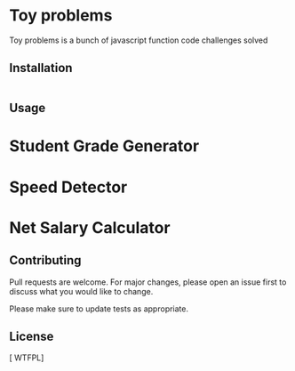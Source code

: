 # Toy problems

Toy problems is a bunch of javascript function code challenges solved

## Installation



```bash

```

## Usage



#  Student Grade Generator 


# Speed Detector

# Net Salary Calculator

## Contributing

Pull requests are welcome. For major changes, please open an issue first
to discuss what you would like to change.

Please make sure to update tests as appropriate.

## License

[	WTFPL]